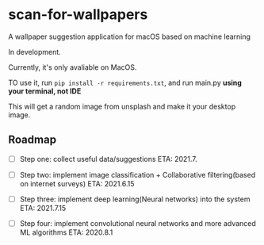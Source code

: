 # scan-for-wallpapers
A wallpaper suggestion application for macOS based on machine learning

In development.

Currently, it's only avaliable on MacOS.

TO use it, run `pip install -r requirements.txt`, and run main.py **using your terminal, not IDE**

This will get a random image from unsplash and make it your desktop image.

## Roadmap

- [ ] Step one: collect useful data/suggestions ETA: 2021.7.

- [ ]  Step two: implement image classification + Collaborative filtering(based on internet surveys) ETA: 2021.6.15

- [ ] Step three: implement deep learning(Neural networks) into the system ETA: 2021.7.15

- [ ] Step four: implement convolutional neural networks and more advanced ML algorithms ETA: 2020.8.1

